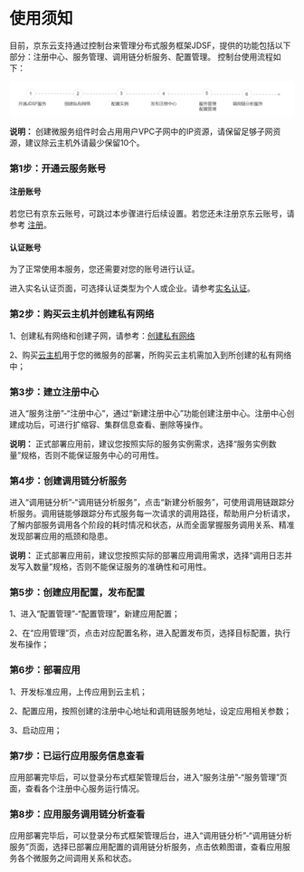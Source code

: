 # 使用须知


目前，京东云支持通过控制台来管理分布式服务框架JDSF，提供的功能包括以下部分：注册中心、服务管理、调用链分析服务、配置管理。 控制台使用流程如下：
 
![](../../../../image/Internet-Middleware/JD-Distributed-Service-Framework/struct-sylc.png)

**说明：**
创建微服务组件时会占用用户VPC子网中的IP资源，请保留足够子网资源，建议除云主机外请最少保留10个。


###  第1步：开通云服务账号
####  注册账号
若您已有京东云账号，可跳过本步骤进行后续设置。若您还未注册京东云账号，请参考 [注册](https://accounts.jdcloud.com/p/regPage?source=jdcloud&ReturnUrl=https%3a%2f%2fuc.jdcloud.com%2fpassport%2fcomplete%3freturnUrl%3dhttps%3a%2f%2fwww.jdcloud.com)。

####  认证账号
为了正常使用本服务，您还需要对您的账号进行认证。


进入实名认证页面，可选择认证类型为个人或企业。请参考[实名认证](https://uc.jdcloud.com/account/certify)。



### 第2步：购买云主机并创建私有网络

1、创建私有网络和创建子网，请参考：[创建私有网络](https://docs.jdcloud.com/cn/virtual-private-cloud/vpc-configuration)


2、购买[云主机](https://docs.jdcloud.com/cn/virtual-machines/product-overview)用于您的微服务的部署，所购买云主机需加入到所创建的私有网络中；


### 第3步：建立注册中心
进入“服务注册”-“注册中心”，通过“新建注册中心”功能创建注册中心。注册中心创建成功后，可进行扩缩容、集群信息查看、删除等操作。

**说明：**
正式部署应用前，建议您按照实际的服务实例需求，选择“服务实例数量”规格，否则不能保证服务中心的可用性。


### 第4步：创建调用链分析服务
进入“调用链分析”-“调用链分析服务”，点击“新建分析服务”，可使用调用链跟踪分析服务。调用链能够跟踪分布式服务每一次请求的调用路径，帮助用户分析请求，了解内部服务调用各个阶段的耗时情况和状态，从而全面掌握服务调用关系、精准发现部署应用的瓶颈和隐患。

**说明：**
正式部署应用前，建议您按照实际的部署应用调用需求，选择“调用日志并发写入数量”规格，否则不能保证服务的准确性和可用性。


### 第5步：创建应用配置，发布配置

1、进入“配置管理”-“配置管理”，新建应用配置；

2、在“应用管理”页，点击对应配置名称，进入配置发布页，选择目标配置，执行发布操作；

### 第6步：部署应用

1、开发标准应用，上传应用到云主机；

2、配置应用，按照创建的注册中心地址和调用链服务地址，设定应用相关参数；

3、启动应用；

### 第7步：已运行应用服务信息查看

应用部署完毕后，可以登录分布式框架管理后台，进入“服务注册”-“服务管理”页面，查看各个注册中心服务运行情况。

### 第8步：应用服务调用链分析查看

应用部署完毕后，可以登录分布式框架管理后台，进入“调用链分析”-“调用链分析服务”页面，选择已部署应用配置的调用链分析服务，点击依赖图谱，查看应用服务各个微服务之间调用关系和状态。


